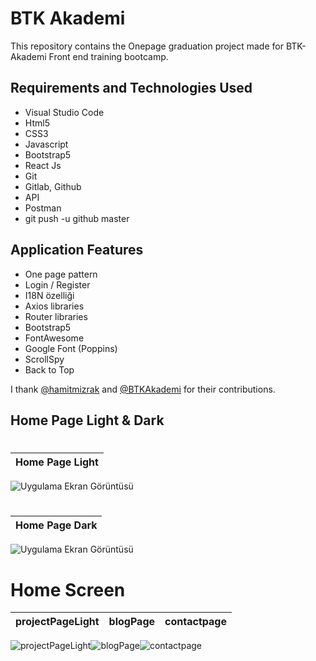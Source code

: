 # BTK Akademi

This repository contains the Onepage graduation project made for BTK-Akademi Front end training bootcamp. </br>

## Requirements and Technologies Used
 - Visual Studio Code
 - Html5
 - CSS3 
 - Javascript 
 - Bootstrap5 
 - React Js 
 - Git 
 - Gitlab, Github 
 - API
 - Postman
 - git push -u github master

## Application Features

 - One page pattern
 - Login / Register 
 - I18N özelliği 
 - Axios libraries
 - Router libraries 
 - Bootstrap5 
 - FontAwesome 
 - Google Font (Poppins) 
 - ScrollSpy 
 - Back to Top

I thank [@hamitmizrak](https://github.com/hamitmizrak/) and [@BTKAkademi](https://www.btkakademi.gov.tr/) for their contributions.

## Home Page Light & Dark

#
| Home Page Light |
| ---------------------------- |
![Uygulama Ekran Görüntüsü](https://github.com/ahmetgurr/BTK-Academy-GraduationProject/assets/92628011/70cc738d-bbb0-4e8d-9ecf-dd53a1ca22bc)
#
#
| Home Page Dark |
| ---------------------------- |
![Uygulama Ekran Görüntüsü](https://github.com/ahmetgurr/BTK-Academy-GraduationProject/assets/92628011/6996fe55-5735-4dfb-81c7-b79bee6995c7)
#


# Home Screen

| projectPageLight | blogPage | contactpage |
| ---------------------------- | ---------------------------- |---------------------------- |
![projectPageLight](https://github.com/ahmetgurr/BTK-Academy-GraduationProject/assets/92628011/0d3e4199-868c-4acd-857a-5313904c2fac)![blogPage](https://github.com/ahmetgurr/BTK-Academy-GraduationProject/assets/92628011/049cc584-95a3-4c30-96fe-d3a6e4f6adbc)![contactpage](https://github.com/ahmetgurr/BTK-Academy-GraduationProject/assets/92628011/8c1c644b-3d92-41de-870a-5cd571514832)




</br>



